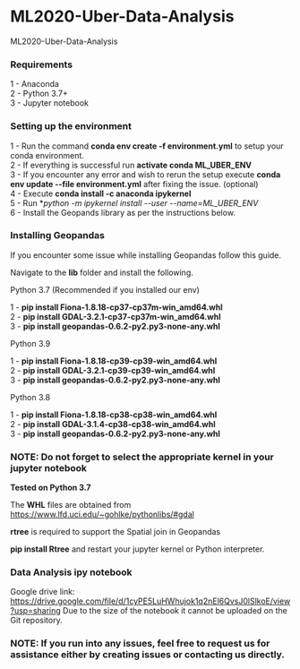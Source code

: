 # ML2020-Uber-Data-Analysis  
ML2020-Uber-Data-Analysis  

### Requirements  

1 - Anaconda  
2 - Python 3.7+  
3 - Jupyter notebook  


### Setting up the environment  
1 - Run the command **conda env create -f environment.yml** to setup your conda environment.  
2 - If everything is successful run **activate conda ML_UBER_ENV**  
3 - If you encounter any error and wish to rerun the setup execute **conda env update --file environment.yml** after fixing the issue. (optional)  
4 - Execute **conda install -c anaconda ipykernel**  
5 - Run **python -m ipykernel install --user --name=ML_UBER_ENV*  
6 - Install the Geopands library as per the instructions below.  


### Installing Geopandas  

If you encounter some issue while installing Geopandas follow this guide.  

Navigate to the **lib** folder and install the following.  

Python 3.7 (Recommended if you installed our env)  

1 - **pip install Fiona-1.8.18-cp37-cp37m-win_amd64.whl**  
2 - **pip install GDAL-3.2.1-cp37-cp37m-win_amd64.whl**   
3 - **pip install geopandas-0.6.2-py2.py3-none-any.whl**   

Python 3.9

1 - **pip install Fiona-1.8.18-cp39-cp39-win_amd64.whl**  
2 - **pip install GDAL-3.2.1-cp39-cp39-win_amd64.whl**  
3 - **pip install geopandas-0.6.2-py2.py3-none-any.whl**  

Python 3.8

1 - **pip install Fiona-1.8.18-cp38-cp38-win_amd64.whl**  
2 - **pip install GDAL-3.1.4-cp38-cp38-win_amd64.whl**  
3 - **pip install geopandas-0.6.2-py2.py3-none-any.whl**  

### NOTE: Do not forget to select the appropriate kernel in your jupyter notebook  

**Tested on Python 3.7**

The **WHL** files are obtained from https://www.lfd.uci.edu/~gohlke/pythonlibs/#gdal  

**rtree** is required to support the Spatial join in Geopandas  

**pip install Rtree** and restart your jupyter kernel or Python interpreter.

### Data Analysis ipy notebook  
Google drive link: https://drive.google.com/file/d/1cyPE5LuHWhujok1q2nEl6QvsJ0lSlkoE/view?usp=sharing
Due to the size of the notebook it cannot be uploaded on the Git repository.  

### NOTE: If you run into any issues, feel free to request us for assistance either by creating issues or contacting us directly.  

